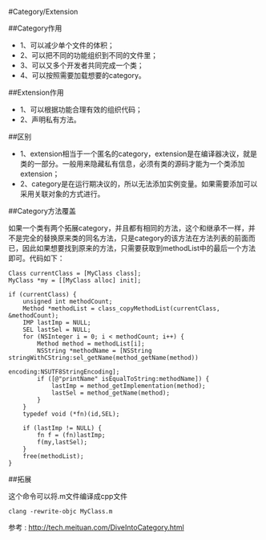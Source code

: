 #Category/Extension

##Category作用


* 1、可以减少单个文件的体积；
* 2、可以把不同的功能组织到不同的文件里；
* 3、可以又多个开发者共同完成一个类；
* 4、可以按照需要加载想要的category。

##Extension作用

* 1、可以根据功能合理有效的组织代码；
* 2、声明私有方法。

##区别

* 1、extension相当于一个匿名的category，extension是在编译器决议，就是类的一部分。一般用来隐藏私有信息，必须有类的源码才能为一个类添加extension；
* 2、category是在运行期决议的，所以无法添加实例变量。如果需要添加可以采用关联对象的方式进行。

##Category方法覆盖

如果一个类有两个拓展category，并且都有相同的方法，这个和继承不一样，并不是完全的替换原来类的同名方法，只是category的该方法在方法列表的前面而已，因此如果想要找到原来的方法，只需要获取到methodList中的最后一个方法即可。代码如下：

	Class currentClass = [MyClass class];
	MyClass *my = [[MyClass alloc] init];
	
	if (currentClass) {
	    unsigned int methodCount;
	    Method *methodList = class_copyMethodList(currentClass, &methodCount);
	    IMP lastImp = NULL;
	    SEL lastSel = NULL;
	    for (NSInteger i = 0; i < methodCount; i++) {
	        Method method = methodList[i];
	        NSString *methodName = [NSString stringWithCString:sel_getName(method_getName(method)) 
	                                        encoding:NSUTF8StringEncoding];
	        if ([@"printName" isEqualToString:methodName]) {
	            lastImp = method_getImplementation(method);
	            lastSel = method_getName(method);
	        }
	    }
	    typedef void (*fn)(id,SEL);
	
	    if (lastImp != NULL) {
	        fn f = (fn)lastImp;
	        f(my,lastSel);
	    }
	    free(methodList);
	}


##拓展

这个命令可以将.m文件编译成cpp文件

	clang -rewrite-objc MyClass.m
	
	
参考 : http://tech.meituan.com/DiveIntoCategory.html
